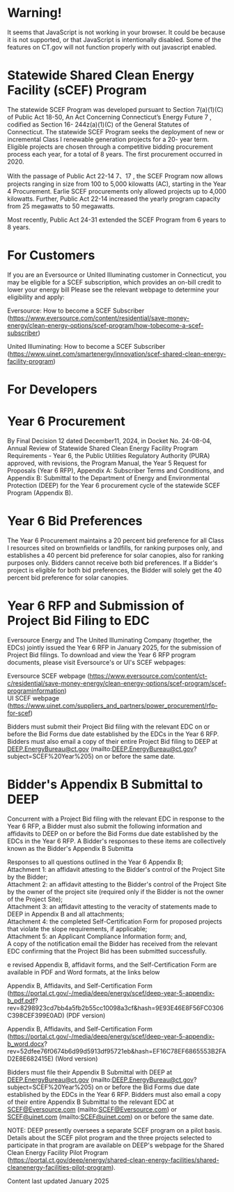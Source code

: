 # Warning!  

It seems that JavaScript is not working in your browser. It could be because it is not supported, or that JavaScript is intentionally disabled. Some of the features on CT.gov will not function properly with out javascript enabled.  

# Statewide Shared Clean Energy Facility (sCEF) Program  

The statewide SCEF Program was developed pursuant to Section 7(a)(1)(C) of Public Act 18-50, An Act Concerning Connecticut’s Energy Future $7$ , codified as Section 16- 244z(a)(1)(C) of the General Statutes of Connecticut. The statewide SCEF Program seeks the deployment of new or incremental Class I renewable generation projects for a 20- year term. Eligible projects are chosen through a competitive bidding procurement process each year, for a total of 8 years. The first procurement occurred in 2020.  

With the passage of Public Act 22-14 $7、17$ , the SCEF Program now allows projects ranging in size from 100 to 5,000 kilowatts (AC), starting in the Year 4 Procurement. Earlie SCEF procurements only allowed projects up to 4,000 kilowatts. Further, Public Act 22-14 increased the yearly program capacity from 25 megawatts to 50 megawatts.  

Most recently, Public Act 24-31 extended the SCEF Program from 6 years to 8 years.  

# For Customers  

If you are an Eversource or United Illuminating customer in Connecticut, you may be eligible for a SCEF subscription, which provides an on-bill credit to lower your energy bill Please see the relevant webpage to determine your eligibility and apply:  

Eversource: How to become a SCEF Subscriber (https://www.eversource.com/content/residential/save-money-energy/clean-energy-options/scef-program/how-tobecome-a-scef-subscriber)  

United Illuminating: How to become a SCEF Subscriber (https://www.uinet.com/smartenergy/innovation/scef-shared-clean-energy-facility-program)  

# For Developers  

# Year 6 Procurement  

By Final Decision $12$ dated December11, 2024, in Docket No. 24-08-04, Annual Review of Statewide Shared Clean Energy Facility Program Requirements - Year 6, the Public Utilities Regulatory Authority (PURA) approved, with revisions, the Program Manual, the Year 5 Request for Proposals (Year 6 RFP), Appendix A: Subscriber Terms and Conditions, and Appendix B: Submittal to the Department of Energy and Environmental Protection (DEEP) for the Year 6 procurement cycle of the statewide SCEF Program (Appendix B).  

# Year 6 Bid Preferences  

The Year 6 Procurement maintains a 20 percent bid preference for all Class I resources sited on brownfields or landfills, for ranking purposes only, and establishes a 40 percent bid preference for solar canopies, also for ranking purposes only. Bidders cannot receive both bid preferences. If a Bidder's project is eligible for both bid preferences, the Bidder will solely get the 40 percent bid preference for solar canopies.  

# Year 6 RFP and Submission of Project Bid Filing to EDC  

Eversource Energy and The United Illuminating Company (together, the EDCs) jointly issued the Year 6 RFP in January 2025, for the submission of Project Bid filings. To download and view the Year 6 RFP program documents, please visit Eversource's or UI's SCEF webpages:  

Eversource SCEF webpage (https://www.eversource.com/content/ct-c/residential/save-money-energy/clean-energy-options/scef-program/scef-programinformation)   
UI SCEF webpage (https://www.uinet.com/suppliers_and_partners/power_procurement/rfp-for-scef)  

Bidders must submit their Project Bid filing with the relevant EDC on or before the Bid Forms due date established by the EDCs in the Year 6 RFP. Bidders must also email a copy of their entire Project Bid filing to DEEP at DEEP.EnergyBureau@ct.gov (mailto:DEEP.EnergyBureau@ct.gov?subject=SCEF%20Year%205) on or before the same date.  

# Bidder's Appendix B Submittal to DEEP  

Concurrent with a Project Bid filing with the relevant EDC in response to the Year 6 RFP, a Bidder must also submit the following information and affidavits to DEEP on or before the Bid Forms due date established by the EDCs in the Year 6 RFP. A Bidder's responses to these items are collectively known as the Bidder's Appendix B Submitta  

Responses to all questions outlined in the Year 6 Appendix B;   
Attachment 1: an affidavit attesting to the Bidder's control of the Project Site by the Bidder;   
Attachment 2: an affidavit attesting to the Bidder's control of the Project Site by the owner of the project site (required only if the Bidder is not the owner of the Project Site);   
Attachment 3: an affidavit attesting to the veracity of statements made to DEEP in Appendix B and all attachments;   
Attachment 4: the completed Self-Certification Form for proposed projects that violate the slope requirements, if applicable;   
Attachment 5: an Applicant Compliance Information form; and,   
A copy of the notification email the Bidder has received from the relevant EDC confirming that the Project Bid has been submitted successfully.  

e revised Appendix B, affidavit forms, and the Self-Certification Form are available in PDF and Word formats, at the links below  

Appendix B, Affidavits, and Self-Certification Form (https://portal.ct.gov/-/media/deep/energy/scef/deep-year-5-appendix-b_pdf.pdf? rev=8298923cd7bb4a5fb2b55cc10098a3cf&hash=9E93E46E8F56FC0306C398CEF399E0AD) (PDF version)  

Appendix B, Affidavits, and Self-Certification Form (https://portal.ct.gov/-/media/deep/energy/scef/deep-year-5-appendix-b_word.docx? rev=52dfee76f0674b6d99d5913df95721eb&hash=EF16C78EF6865553B2FAD2E8E682415E) (Word version)  

Bidders must file their Appendix B Submittal with DEEP at DEEP.EnergyBureau@ct.gov (mailto:DEEP.EnergyBureau@ct.gov?subject=SCEF%20Year%205) on or before the Bid Forms due date established by the EDCs in the Year 6 RFP. Bidders must also email a copy of their entire Appendix B Submittal to the relevant EDC at SCEF@Eversource.com (mailto:SCEF@Eversource.com) or SCEF@uinet.com (mailto:SCEF@uinet.com) on or before the same date.  

NOTE:  DEEP presently oversees a separate SCEF program on a pilot basis. Details about the SCEF pilot program and the three projects selected to participate in that program are available on DEEP's webpage for the Shared Clean Energy Facility Pilot Program (https://portal.ct.gov/deep/energy/shared-clean-energy-facilities/shared-cleanenergy-facilities-pilot-program).  

Content last updated January 2025  
